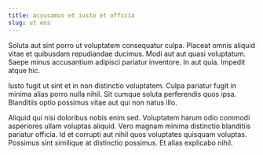 ```yaml
---
title: accusamus et iusto et officia
slug: ut eos
---
```


Soluta aut sint porro ut voluptatem consequatur culpa. Placeat omnis aliquid vitae et quibusdam repudiandae ducimus. Modi aut aut quasi voluptatum. Saepe minus accusantium adipisci pariatur inventore. In aut quia. Impedit atque hic.

Iusto fugit ut sint et in non distinctio voluptatem. Culpa pariatur fugit in minima alias porro nulla nihil. Sit cumque soluta perferendis quos ipsa. Blanditiis optio possimus vitae aut qui non natus illo.

Aliquid qui nisi doloribus nobis enim sed. Voluptatem harum odio commodi asperiores ullam voluptas aliquid. Vero magnam minima distinctio blanditiis pariatur officia. Id et corrupti aut nihil quos voluptates quisquam voluptas. Possimus sint similique at distinctio possimus. Et alias explicabo nihil.
